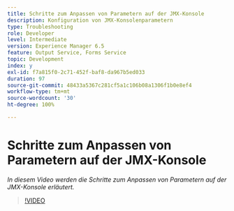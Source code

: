 ```yaml
---
title: Schritte zum Anpassen von Parametern auf der JMX-Konsole
description: Konfiguration von JMX-Konsolenparametern
type: Troubleshooting
role: Developer
level: Intermediate
version: Experience Manager 6.5
feature: Output Service, Forms Service
topic: Development
index: y
exl-id: f7a815f0-2c71-452f-baf8-da967b5ed033
duration: 97
source-git-commit: 48433a5367c281cf5a1c106b08a1306f1b0e8ef4
workflow-type: tm+mt
source-wordcount: '30'
ht-degree: 100%

---
```



# Schritte zum Anpassen von Parametern auf der JMX-Konsole

*In diesem Video werden die Schritte zum Anpassen von Parametern auf der JMX-Konsole erläutert.*

>[!VIDEO](https://video.tv.adobe.com/v/335554?quality=12&learn=on)
